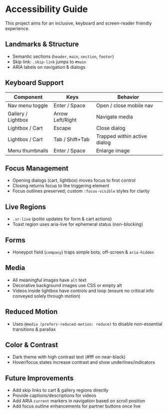# Accessibility Guide

This project aims for an inclusive, keyboard and screen-reader friendly experience.

## Landmarks & Structure
- Semantic sections (`header`, `main`, `section`, `footer`)
- Skip link: `.skip-link` jumps to `#main`
- ARIA labels on navigation & dialogs

## Keyboard Support
| Component | Keys | Behavior |
|-----------|------|----------|
| Nav menu toggle | Enter / Space | Open / close mobile nav |
| Gallery / Lightbox | Arrow Left/Right | Navigate media |
| Lightbox / Cart | Escape | Close dialog |
| Lightbox / Cart | Tab / Shift+Tab | Trapped within active dialog |
| Menu thumbnails | Enter / Space | Enlarge image |

## Focus Management
- Opening dialogs (cart, lightbox) moves focus to first control
- Closing returns focus to the triggering element
- Focus outlines preserved; custom `:focus-visible` styles for clarity

## Live Regions
- `.sr-live` (polite updates for form & cart actions)
- Toast region uses aria-live for ephemeral status (non-blocking)

## Forms
<!-- Reservation form removed: previous required-field validation no longer applicable -->
- Honeypot field (`company`) traps simple bots; off-screen & `aria-hidden`

## Media
- All meaningful images have `alt` text
- Decorative background images use CSS or empty alt
- Videos inside lightbox have controls and loop (ensure no critical info conveyed solely through motion)

## Reduced Motion
- Uses `@media (prefers-reduced-motion: reduce)` to disable non-essential transitions & parallax

## Color & Contrast
- Dark theme with high contrast text (#fff on near-black)
- Hover/focus states increase contrast and show underlines/indicators

## Future Improvements
- Add skip links to cart & gallery regions directly
- Provide captions/descriptions for videos
- Add ARIA `current` markers in navigation based on scroll position
- Add focus outline enhancements for partner buttons once live
